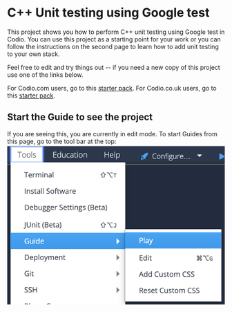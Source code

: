 # C++ Unit testing using Google test
This project shows you how to perform C++ unit testing using Google test in Codio. You can use this project as a starting point for your work or you can follow the instructions on the second page to learn how to add unit testing to your own stack.

Feel free to edit and try things out -- if you need a new copy of this project use one of the links below.

For Codio.com users, go to this [starter pack](https://codio.com/home/starter-packs).
For Codio.co.uk users, go to this [starter pack](https://codio.co.uk/home/starter-packs).

## Start the Guide to see the project
If you are seeing this, you are currently in edit mode. To start Guides from this page, go to the tool bar at the top:
![.guides/img/playGuide](.guides/img/playGuide.png)

